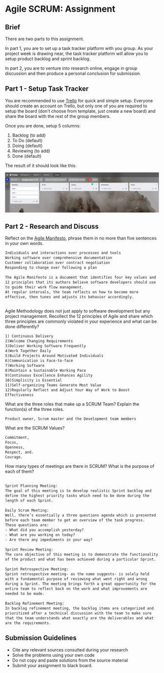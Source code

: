 # Agile SCRUM: Assignment

## Brief

There are two parts to this assignment. 

In part 1, you are to set up a task tracker platform with you group. As your project week is drawing near, the task tracker platform will allow you to setup product backlog and sprint backlog.

In part 2, you are to venture into research online, engage in group discussion and then produce a personal conclusion for submission.

## Part 1 - Setup Task Tracker

You are recommended to use [Trello](https://trello.com/) for quick and simple setup. Everyone should create an account on Trello, but only one of you are required to setup the board (don't choose from template, just create a new board) and share the board with the rest of the group members. 

Once you are done, setup 5 columns:
1. Backlog (to add)
1. To Do (default)
1. Doing (default)
1. Reviewing (to add)
1. Done (default)

The result of it should look like this:

<img src="./assets/images/trello.png" />

## Part 2 - Research and Discuss

Reflect on the [Agile Manifesto](https://agilemanifesto.org/), phrase them in no more than five sentences in your own words.

```
Individuals and interactions over processes and tools
Working software over comprehensive documentation
Customer collaboration over contract negotiation
Responding to change over following a plan

The Agile Manifesto is a document that identifies four key values and 12 principles that its authors believe software developers should use to guide their work flow management.
At regular intervals, the team reflects on how to become more effective, then tunes and adjusts its behavior accordingly.


```

Agile Methodology does not just apply to software development but any project management. Recollect the 12 principles of Agile and share which three principles are commonly violated in your experience and what can be done differently?

```
1) Continuous Delivery
2)Welcome Changing Requirements
3)Deliver Working Software Frequently
4)Work Together Daily
5)Build Projects Around Motivated Individuals
6)Communication is Face-to-face
7)Working Software
8)Maintain a Sustainable Working Pace
9)Continuous Excellence Enhances Agility
10)Simplicity is Essential
11)Self-organizing Teams Generate Most Value
12)Regularly Reflect and Adjust Your Way of Work to Boost Effectiveness

```

What are the three roles that make up a SCRUM Team? Explain the function(s) of the three roles.

```
Product owner, Scrum master and the Development team members
```

What are the SCRUM Values? 

```
Commitment,
Focus,
Openness,
Respect, and.
Courage.
```

How many types of meetings are there in SCRUM? What is the purpose of each of them?
```

Sprint Planning Meeting:
The goal of this meeting is to develop realistic Sprint backlog and define the highest priority tasks which need to be done during the length of each Sprint.

Daily Scrum Meeting:
Well, there’s essentially a three questions agenda which is presented before each team member to get an overview of the task progress. 
These questions are:
- What did you accomplish yesterday?
- What are you working on today?
- Are there any impediments in your way?

Sprint Review Meeting:
The core objective of this meeting is to demonstrate the functionality of the product and what has been achieved during a particular Sprint.

Sprint Retrospective Meeting:
Sprint retrospective meeting- as the name suggests- is solely held with a fundamental purpose of reviewing what went right and wrong during a Sprint. The meeting brings forth a great opportunity for the entire team to reflect back on the work and what improvements are needed to be made.

Backlog Refinement Meeting:
In backlog refinement meeting, the backlog items are categorized and prioritized after a technical discussion with the team to make sure that the team understands what exactly are the deliverables and what are the requirements.

```

## Submission Guidelines

- Cite any relevant sources consulted during your research
- Solve the problems using your own code
- Do not copy and paste solutions from the source material
- Submit your assignment to black board.

